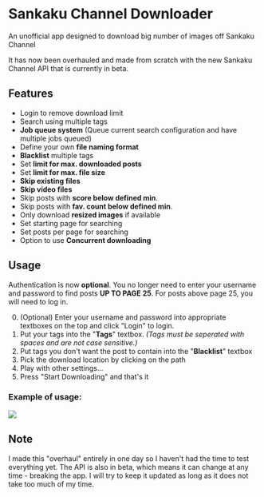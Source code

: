 # Sankaku Channel Downloader
An unofficial app designed to download big number of images off Sankaku Channel

It has now been overhauled and made from scratch with the new Sankaku Channel API that is currently in beta.

## Features
- Login to remove download limit
- Search using multiple tags
- **Job queue system** (Queue current search configuration and have multiple jobs queued)
- Define your own **file naming format**
- **Blacklist** multiple tags
- Set **limit for max. downloaded posts**
- Set **limit for max. file size**
- **Skip existing files**
- **Skip video files**
- Skip posts with **score below defined min**.
- Skip posts with **fav. count below defined min**.
- Only download **resized images** if available
- Set starting page for searching
- Set posts per page for searching
- Option to use **Concurrent downloading**

## Usage
Authentication is now **optional**. You no longer need to enter your username and password to find posts **UP TO PAGE 25**. For posts above page 25, you will need to log in.

0. (Optional) Enter your username and password into appropriate textboxes on the top and click "Login" to login.
1. Put your tags into the "**Tags**" textbox. *(Tags must be seperated with spaces and are not case sensitive.)*
2. Put tags you don't want the post to contain into the "**Blacklist**" textbox
3. Pick the download location by clicking on the path
4. Play with other settings...
5. Press "Start Downloading" and that's it



### Example of usage:
![](https://cryshana.me/viewer/w25f52afdhz.png?d=true)


## Note
I made this "overhaul" entirely in one day so I haven't had the time to test everything yet. The API is also in beta, which means it can change at any time - breaking the app. I will try to keep it updated as long as it does not take too much of my time.
